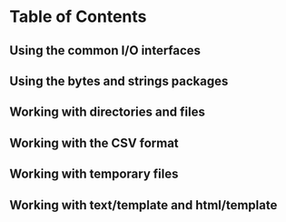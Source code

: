 # Table of Contents

## Using the common I/O interfaces

## Using the bytes and strings packages

## Working with directories and files

## Working with the CSV format

## Working with temporary files

## Working with text/template and html/template

